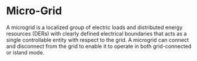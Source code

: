 # Micro-Grid
A microgrid is a localized group of electric loads and distributed energy resources (DERs) with clearly defined electrical boundaries that acts as a single controllable entity with respect to the grid. A microgrid can connect and disconnect from the grid to enable it to operate in both grid-connected or island mode.
